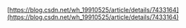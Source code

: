 
[https://blog.csdn.net/wh_19910525/article/details/7433164](https://blog.csdn.net/wh_19910525/article/details/7433164)

